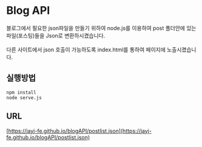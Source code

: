 # Blog API

블로그에서 필요한 json파일을 만들기 위하여 node.js를 이용하여 post 폴더안에 있는 파일(포스팅)들을 Json로 변환하시켰습니다.<br>
<br>
다른 사이트에서 json 호출이 가능하도록 index.html를 통하여 페이지에 노출시켰습니다.

## 실행방법

```
npm install
node serve.js
```

## URL
[https://jayj-fe.github.io/blogAPI/postlist.json](https://jayj-fe.github.io/blogAPI/postlist.json)
